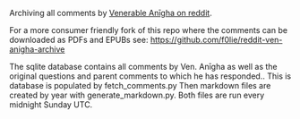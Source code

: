 Archiving all comments by [Venerable Anīgha on reddit](https://www.reddit.com/user/Bhikkhu_Anigha/comments/).

For a more consumer friendly fork of this repo where the comments can be downloaded as PDFs and EPUBs see: https://github.com/f0lie/reddit-ven-anigha-archive


The sqlite database contains all comments by Ven. Anīgha as well as the original questions and parent comments to which he has responded.. This is database is populated by fetch_comments.py
Then markdown files are created by year with generate_markdown.py.
Both files are run every midnight Sunday UTC.
